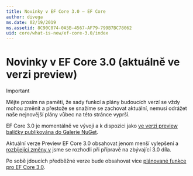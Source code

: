 ```yaml
---
title: Novinky v EF Core 3.0 – EF Core
author: divega
ms.date: 02/19/2019
ms.assetid: 8C90C074-0A5B-4567-AF79-799B7BC78062
uid: core/what-is-new/ef-core-3.0/index
---
```


# <a name="what-is-new-in-ef-core-30-currently-in-preview"></a>Novinky v EF Core 3.0 (aktuálně ve verzi preview)

> [!IMPORTANT]
> Mějte prosím na paměti, že sady funkcí a plány budoucích verzí se vždy mohou změnit a přestože se snažíme se zachovat aktuální, nemusí odrážet naše nejnovější plány vůbec na této stránce vyprší.

EF Core 3.0 je momentálně ve vývoji a k dispozici jako [ve verzi preview balíčky publikována do Galerie NuGet](https://www.nuget.org/packages/Microsoft.EntityFrameworkCore/). 

Aktuální verze Preview EF Core 3.0 obsahovat jenom menší vylepšení a [rozbíjející změny v](xref:core/what-is-new/ef-core-3.0/breaking-changes) jsme se rozhodli při přípravě na zbývající 3.0 díla. 

Po sobě jdoucích předběžné verze bude obsahovat více [plánované funkce pro EF Core 3.0](xref:core/what-is-new/ef-core-3.0/features).